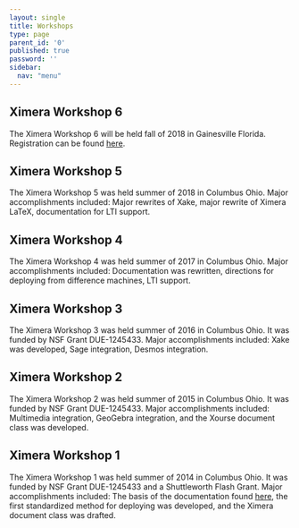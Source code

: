```yaml
---
layout: single
title: Workshops
type: page
parent_id: '0'
published: true
password: ''
sidebar:
  nav: "menu"
---
```



## Ximera Workshop 6


The Ximera Workshop 6 will be held fall of 2018 in Gainesville Florida. Registration can be found [here](https://docs.google.com/forms/d/e/1FAIpQLSe2ALks6GhId-oC85H6_eeMDiIhr01KnEA7q1zkyUkpV4li3g/viewform).


## Ximera Workshop 5

The Ximera Workshop 5 was held summer of 2018 in Columbus Ohio.  Major
accomplishments included: Major rewrites of Xake, major rewrite of Ximera LaTeX, documentation for LTI support.





## Ximera Workshop 4


The Ximera Workshop 4 was held summer of 2017 in Columbus Ohio.  Major
accomplishments included: Documentation was rewritten, directions for
deploying from difference machines, LTI support. 




## Ximera Workshop 3

The Ximera Workshop 3 was held summer of 2016 in Columbus Ohio.  It
was funded by NSF Grant DUE-1245433. Major accomplishments included:
Xake was developed, Sage integration, Desmos integration.

## Ximera Workshop 2

The Ximera Workshop 2 was held summer of 2015 in Columbus Ohio.  It
was funded by NSF Grant DUE-1245433. Major accomplishments included:
Multimedia integration, GeoGebra integration, and the Xourse document
class was developed.

## Ximera Workshop 1

The Ximera Workshop 1 was held summer of 2014 in Columbus Ohio.  It
was funded by NSF Grant DUE-1245433 and a Shuttleworth Flash Grant.
Major accomplishments included: The basis of the documentation found
[here](https://ximera.osu.edu/introduction/gettingStarted), the first
standardized method for deploying was developed, and the Ximera
document class was drafted.
